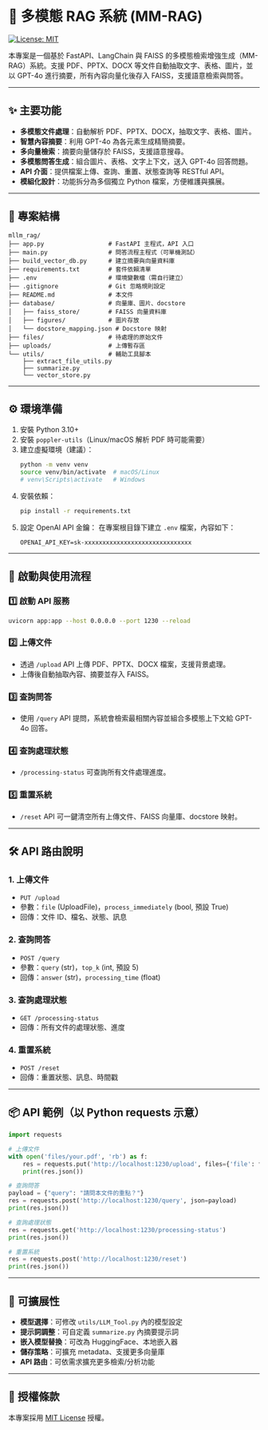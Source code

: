 # 📄 多模態 RAG 系統 (MM-RAG)

[![License: MIT](https://img.shields.io/badge/License-MIT-yellow.svg)](https://opensource.org/licenses/MIT)

本專案是一個基於 FastAPI、LangChain 與 FAISS 的多模態檢索增強生成（MM-RAG）系統。支援 PDF、PPTX、DOCX 等文件自動抽取文字、表格、圖片，並以 GPT-4o 進行摘要，所有內容向量化後存入 FAISS，支援語意檢索與問答。

---

## ✨ 主要功能

- **多模態文件處理**：自動解析 PDF、PPTX、DOCX，抽取文字、表格、圖片。
- **智慧內容摘要**：利用 GPT-4o 為各元素生成精簡摘要。
- **多向量檢索**：摘要向量儲存於 FAISS，支援語意搜尋。
- **多模態問答生成**：組合圖片、表格、文字上下文，送入 GPT-4o 回答問題。
- **API 介面**：提供檔案上傳、查詢、重置、狀態查詢等 RESTful API。
- **模組化設計**：功能拆分為多個獨立 Python 檔案，方便維護與擴展。

---

## 📁 專案結構

```text
mllm_rag/
├── app.py                  # FastAPI 主程式，API 入口
├── main.py                 # 問答流程主程式（可單機測試）
├── build_vector_db.py      # 建立摘要與向量資料庫
├── requirements.txt        # 套件依賴清單
├── .env                    # 環境變數檔（需自行建立）
├── .gitignore              # Git 忽略規則設定
├── README.md               # 本文件
├── database/               # 向量庫、圖片、docstore
│   ├── faiss_store/        # FAISS 向量資料庫
│   ├── figures/            # 圖片存放
│   └── docstore_mapping.json # Docstore 映射
├── files/                  # 待處理的原始文件
├── uploads/                # 上傳暫存區
└── utils/                  # 輔助工具腳本
    ├── extract_file_utils.py
    ├── summarize.py
    └── vector_store.py
```

---

## ⚙️ 環境準備

1. 安裝 Python 3.10+
2. 安裝 `poppler-utils`（Linux/macOS 解析 PDF 時可能需要）
3. 建立虛擬環境（建議）：
    ```bash
    python -m venv venv
    source venv/bin/activate  # macOS/Linux
    # venv\Scripts\activate   # Windows
    ```
4. 安裝依賴：
    ```bash
    pip install -r requirements.txt
    ```
5. 設定 OpenAI API 金鑰：
    在專案根目錄下建立 `.env` 檔案，內容如下：
    ```dotenv
    OPENAI_API_KEY=sk-xxxxxxxxxxxxxxxxxxxxxxxxxxxxxx
    ```

---

## 🚀 啟動與使用流程

### 1️⃣ 啟動 API 服務

```bash
uvicorn app:app --host 0.0.0.0 --port 1230 --reload
```

### 2️⃣ 上傳文件

- 透過 `/upload` API 上傳 PDF、PPTX、DOCX 檔案，支援背景處理。
- 上傳後自動抽取內容、摘要並存入 FAISS。

### 3️⃣ 查詢問答

- 使用 `/query` API 提問，系統會檢索最相關內容並組合多模態上下文給 GPT-4o 回答。

### 4️⃣ 查詢處理狀態

- `/processing-status` 可查詢所有文件處理進度。

### 5️⃣ 重置系統

- `/reset` API 可一鍵清空所有上傳文件、FAISS 向量庫、docstore 映射。

---

## 🛠️ API 路由說明

### 1. 上傳文件
- `PUT /upload`
- 參數：`file` (UploadFile)，`process_immediately` (bool, 預設 True)
- 回傳：文件 ID、檔名、狀態、訊息

### 2. 查詢問答
- `POST /query`
- 參數：`query` (str)，`top_k` (int, 預設 5)
- 回傳：`answer` (str)，`processing_time` (float)

### 3. 查詢處理狀態
- `GET /processing-status`
- 回傳：所有文件的處理狀態、進度

### 4. 重置系統
- `POST /reset`
- 回傳：重置狀態、訊息、時間戳

---

## 📦 API 範例（以 Python requests 示意）

```python
import requests

# 上傳文件
with open('files/your.pdf', 'rb') as f:
    res = requests.put('http://localhost:1230/upload', files={'file': f})
    print(res.json())

# 查詢問答
payload = {"query": "請問本文件的重點？"}
res = requests.post('http://localhost:1230/query', json=payload)
print(res.json())

# 查詢處理狀態
res = requests.get('http://localhost:1230/processing-status')
print(res.json())

# 重置系統
res = requests.post('http://localhost:1230/reset')
print(res.json())
```

---

## 🔧 可擴展性

- **模型選擇**：可修改 `utils/LLM_Tool.py` 內的模型設定
- **提示詞調整**：可自定義 `summarize.py` 內摘要提示詞
- **嵌入模型替換**：可改為 HuggingFace、本地嵌入器
- **儲存策略**：可擴充 metadata、支援更多向量庫
- **API 路由**：可依需求擴充更多檢索/分析功能

---

## 📜 授權條款

本專案採用 [MIT License](https://opensource.org/licenses/MIT) 授權。